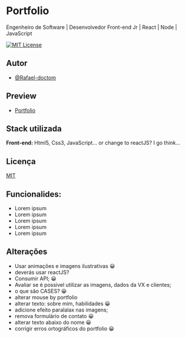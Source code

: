 
# Portfolio

Engenheiro de Software | Desenvolvedor Front-end Jr | React | Node | JavaScript


[![MIT License](https://img.shields.io/badge/License-MIT-green.svg)](https://choosealicense.com/licenses/mit/)


## Autor

- [@Rafael-doctom](https://github.com/Rafael-doctom)

## Preview

- [Portfolio](https://rafaelpds.netlify.app/)


## Stack utilizada

**Front-end:** Html5, Css3, JavaScript... or change to reactJS? I go think...


## Licença

[MIT](https://choosealicense.com/licenses/mit/)

## Funcionalides:
- Lorem ipsum
- Lorem ipsum
- Lorem ipsum
- Lorem ipsum
- Lorem ipsum

## Alterações
- Usar animações e imagens ilustrativas 😀️
- deverás usar reactJS?
- Consumir API; 😀️
- Avaliar se é possivel utilizar as imagens, dados da VX e clientes;
- o que são CASES? 😀️
- alterar mouse by portfolio
- alterar texto: sobre mim, habilidades 😀️
- adicione efeito paralalax nas imagens; 
- remova formulário de contato 😀️
- alterar texto abaixo do nome 😀️
- corrigir erros ortográficos do portfolio 😀️
